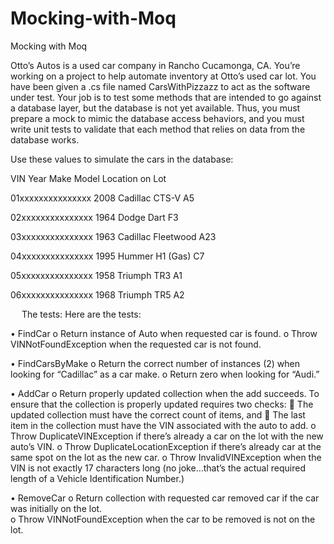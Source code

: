 # Mocking-with-Moq
Mocking with Moq

Otto’s Autos is a used car company in Rancho Cucamonga, CA.  You’re working on a project to help automate inventory at Otto’s used car lot.
You have been given a .cs file named CarsWithPizzazz to act as the software under test.  Your job is to test some methods that are intended to go against a database layer, but the database is not yet available.  Thus, you must prepare a mock to mimic the database access behaviors, and you must write unit tests to validate that each method that relies on data from the database works.

Use these values to simulate the cars in the database:

VIN	Year	Make	Model	Location on Lot

01xxxxxxxxxxxxxxx	2008	Cadillac	CTS-V	A5

02xxxxxxxxxxxxxxx	1964	Dodge	Dart	F3

03xxxxxxxxxxxxxxx	1963	Cadillac	Fleetwood	A23

04xxxxxxxxxxxxxxx	1995	Hummer	H1 (Gas)	C7

05xxxxxxxxxxxxxxx	1958	Triumph	TR3	A1

06xxxxxxxxxxxxxxx	1968	Triumph	TR5	A2

 
The tests:
Here are the tests:

•	FindCar
o	Return instance of Auto when requested car is found.
o	Throw VINNotFoundException when the requested car is not found.

•	FindCarsByMake
o	Return the correct number of instances (2) when looking for “Cadillac” as a car make.
o	Return zero when looking for “Audi.”

•	AddCar
o	Return properly updated collection when the add succeeds.  To ensure that the collection is properly updated requires two checks:
	The updated collection must have the correct count of items, and
	The last item in the collection must have the VIN associated with the auto to add.
o	Throw DuplicateVINException if there’s already a car on the lot with the new auto’s VIN.
o	Throw DuplicateLocationException if there’s already car at the same spot on the lot as the new car.
o	Throw InvalidVINException when the VIN is not exactly 17 characters long (no joke…that’s the actual required length of a Vehicle Identification Number.) 

•	RemoveCar
o	Return collection with requested car removed car if the car was initially on the lot.  
o	Throw VINNotFoundException when the car to be removed is not on the lot.
 

